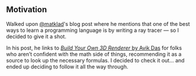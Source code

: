 ## Motivation

Walked upon [@matklad](https://github.com/matklad)'s blog post where he mentions that one of the best ways to learn a programming language is by writing a ray tracer — so I decided to give it a shot.

In his post, he links to [*Build Your Own 3D Renderer* by Avik Das](https://avikdas.com/build-your-own-raytracer/) for folks who aren’t confident with the math side of things, recommending it as a source to look up the necessary formulas. I decided to check it out... and ended up deciding to follow it all the way through.
